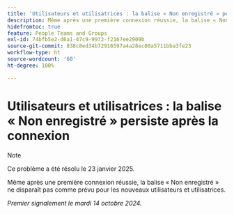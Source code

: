 ```yaml
---
title: 'Utilisateurs et utilisatrices : la balise « Non enregistré » persiste après la connexion'
description: Même après une première connexion réussie, la balise « Non enregistré » ne disparaît pas comme prévu pour les nouveaux utilisateurs et utilisatrices.
hidefromtoc: true
feature: People Teams and Groups
exl-id: 74bfb5e2-d6a1-47c9-9972-f2167ee2909b
source-git-commit: 838c8ed34b72916597a4a28ec00a5711bba3fe23
workflow-type: ht
source-wordcount: '60'
ht-degree: 100%

---
```


# Utilisateurs et utilisatrices : la balise « Non enregistré » persiste après la connexion

>[!NOTE]
>
>Ce problème a été résolu le 23 janvier 2025.

Même après une première connexion réussie, la balise « Non enregistré » ne disparaît pas comme prévu pour les nouveaux utilisateurs et utilisatrices.

_Premier signalement le mardi 14 octobre 2024._
